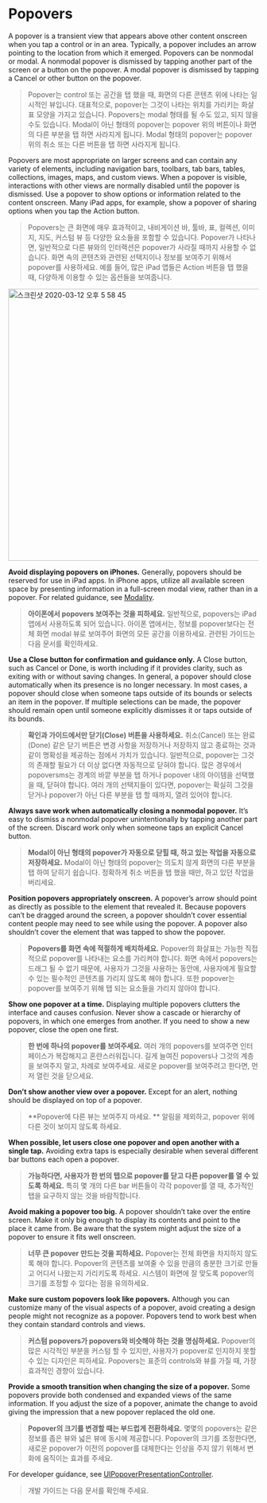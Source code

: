 # Popovers

A popover is a transient view that appears above other content onscreen when you tap a control or in an area. Typically, a popover includes an arrow pointing to the location from which it emerged. Popovers can be nonmodal or modal. A nonmodal popover is dismissed by tapping another part of the screen or a button on the popover. A modal popover is dismissed by tapping a Cancel or other button on the popover.

> Popover는 control 또는 공간을 탭 했을 때, 화면의 다른 콘텐츠 위에 나타는 일시적인 뷰입니다. 대표적으로, popover는 그것이 나타는 위치를 가리키는 화살표 모양을 가지고 있습니다. Popovers는 modal 형태를 될 수도 있고, 되지 않을 수도 있습니다. Modal이 아닌 형태의 popover는 popover 위의 버튼이나 화면의 다른 부분을 탭 하면 사라지게 됩니다. Modal 형태의 popover는 popover 위의 취소 또는 다른 버튼을 탭 하면 사라지게 됩니다.



Popovers are most appropriate on larger screens and can contain any variety of elements, including navigation bars, toolbars, tab bars, tables, collections, images, maps, and custom views. When a popover is visible, interactions with other views are normally disabled until the popover is dismissed. Use a popover to show options or information related to the content onscreen. Many iPad apps, for example, show a popover of sharing options when you tap the Action button.

> Popovers는 큰 화면에 매우 효과적이고, 내비게이션 바, 툴바, 표, 컬렉션, 이미지, 지도, 커스텀 뷰 등 다양한 요소들을 포함할 수 있습니다. Popover가 나타나면, 일반적으로 다른 뷰와의 인터랙션은 popover가 사라질 때까지 사용할 수 없습니다. 화면 속의 콘텐츠와 관련된 선택지이나 정보를 보여주기 위해서 popover를 사용하세요. 예를 들어, 많은 iPad 앱들은 Action 버튼을 탭 했을 때, 다양하게 이용할 수 있는 옵션들을 보여줍니다.



<img width="547" alt="스크린샷 2020-03-12 오후 5 58 45" src="https://user-images.githubusercontent.com/40762111/76504497-2dcf1800-648b-11ea-98fb-69b96dba9802.png">

**Avoid displaying popovers on iPhones.** Generally, popovers should be reserved for use in iPad apps. In iPhone apps, utilize all available screen space by presenting information in a full-screen modal view, rather than in a popover. For related guidance, see [Modality](https://github.com/jum0/Human-Interface-Guidelines/tree/master/App%20Architecture/Modality).

> **아이폰에서 popovers 보여주는 것을 피하세요.** 일반적으로, popovers는 iPad 앱에서 사용하도록 되어 있습니다. 아이폰 앱에서는, 정보를 popover보다는 전체 화면 modal 뷰로 보여주어 화면의 모든 공간을 이용하세요. 관련된 가이드는 다음 문서를 확인하세요.



**Use a Close button for confirmation and guidance only.** A Close button, such as Cancel or Done, is worth including if it provides clarity, such as exiting with or without saving changes. In general, a popover should close automatically when its presence is no longer necessary. In most cases, a popover should close when someone taps outside of its bounds or selects an item in the popover. If multiple selections can be made, the popover should remain open until someone explicitly dismisses it or taps outside of its bounds.

> **확인과 가이드에서만 닫기(Close) 버튼을 사용하세요.** 취소(Cancel) 또는 완료(Done) 같은 닫기 버튼은 변경 사항을 저장하거나 저장하지 않고 종료하는 것과 같이 명확성을 제공하는 점에서 가치가 있습니다. 일반적으로, popover는 그것의 존재할 필요가 더 이상 없다면 자동적으로 닫혀야 합니다. 많은 경우에서 popoversms는 경계의 바깥 부분을 탭 하거나 popover 내의 아이템을 선택했을 때, 닫혀야 합니다. 여러 개의 선택지들이 있다면, popover는 확실히 그것을 닫거나 popover가 아닌 다른 부분을 탭 할 때까지, 열려 있어야 합니다.



**Always save work when automatically closing a nonmodal popover.** It’s easy to dismiss a nonmodal popover unintentionally by tapping another part of the screen. Discard work only when someone taps an explicit Cancel button.

> **Modal이 아닌 형태의 popover가 자동으로 닫힐 때, 하고 있는 작업을 자동으로 저장하세요.** Modal이 아닌 형태의 popover는 의도치 않게 화면의 다른 부분을 탭 하여 닫히기 쉽습니다. 정확하게 취소 버튼을 탭 했을 때만, 하고 있던 작업을 버리세요.



**Position popovers appropriately onscreen.** A popover’s arrow should point as directly as possible to the element that revealed it. Because popovers can’t be dragged around the screen, a popover shouldn’t cover essential content people may need to see while using the popover. A popover also shouldn’t cover the element that was tapped to show the popover.

> **Popovers를 화면 속에 적절하게 배치하세요.** Popover의 화살표는 가능한 직접적으로 popover를 나타내는 요소를 가리켜야 합니다. 화면 속에서 popovers는 드래그 될 수 없기 때문에, 사용자가 그것을 사용하는 동안에, 사용자에게 필요할 수 있는 필수적인 콘텐츠를 가리지 않도록 해야 합니다. 또한 popover는 popover를 보여주기 위해 탭 되는 요소들을 가리지 않아야 합니다.



**Show one popover at a time.** Displaying multiple popovers clutters the interface and causes confusion. Never show a cascade or hierarchy of popovers, in which one emerges from another. If you need to show a new popover, close the open one first.

> **한 번에 하나의 popover를 보여주세요.** 여러 개의 popovers를 보여주면 인터페이스가 복잡해지고 혼란스러워집니다. 길게 늘여진 popovers나 그것의 계층을 보여주지 말고, 차례로 보여주세요. 새로운 popover를 보여주려고 한다면, 먼저 열린 것을 닫으세요.



**Don’t show another view over a popover.** Except for an alert, nothing should be displayed on top of a popover.

> **Popover에 다른 뷰는 보여주지 마세요. ** 알림을 제외하고, popover 위에 다른 것이 보이지 않도록 하세요.



**When possible, let users close one popover and open another with a single tap.** Avoiding extra taps is especially desirable when several different bar buttons each open a popover.

> **가능하다면, 사용자가 한 번의 탭으로 popover를 닫고 다른 popover를 열 수 있도록 하세요.** 특히 몇 개의 다른 bar 버튼들이 각각 popover를 열 때, 추가적인 탭을 요구하지 않는 것을 바람직합니다.



**Avoid making a popover too big.** A popover shouldn’t take over the entire screen. Make it only big enough to display its contents and point to the place it came from. Be aware that the system might adjust the size of a popover to ensure it fits well onscreen.

> **너무 큰 popover 만드는 것을 피하세요.** Popover는 전체 화면을 차지하지 않도록 해야 합니다. Popover의 콘텐츠를 보여줄 수 있을 만큼의 충분한 크기로 만들고 어디서 나왔는지 가리키도록 하세요. 시스템이 화면에 잘 맞도록 popover의 크기를 조정할 수 있다는 점을 유의하세요.



**Make sure custom popovers look like popovers.** Although you can customize many of the visual aspects of a popover, avoid creating a design people might not recognize as a popover. Popovers tend to work best when they contain standard controls and views.

> **커스텀 popovers가 popovers와 비슷해야 하는 것을 명심하세요.** Popover의 많은 시각적인 부분을 커스텀 할 수 있지만, 사용자가 popover로 인지하지 못할 수 있는 디자인은 피하세요. Popovers는 표준의 controls와 뷰를 가질 때, 가장 효과적인 경향이 있습니다.



**Provide a smooth transition when changing the size of a popover.** Some popovers provide both condensed and expanded views of the same information. If you adjust the size of a popover, animate the change to avoid giving the impression that a new popover replaced the old one.

> **Popover의 크기를 변경할 때는 부드럽게 전환하세요.** 몇몇의 popovers는 같은 정보를 좁은 뷰와 넓은 뷰에 동시에 제공합니다. Popover의 크기를 조정한다면, 새로운 popover가 이전의 popover를 대체한다는 인상을 주지 않기 위해서 변화에 움직이는 효과를 주세요.



For developer guidance, see [UIPopoverPresentationController](https://developer.apple.com/documentation/uikit/uipopoverpresentationcontroller).

> 개발 가이드는 다음 문서를 확인해 주세요.